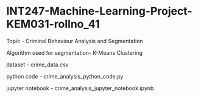 # INT247-Machine-Learning-Project-KEM031-rollno_41

Topic - Criminal Behaviour Analysis and Segmentation

Algorithm used for segmentation- K-Means Clustering

dataset          - crime_data.csv

python code      - crime_analysis_python_code.py

jupyter notebook - crime_analysis_jupyter_notebook.ipynb
